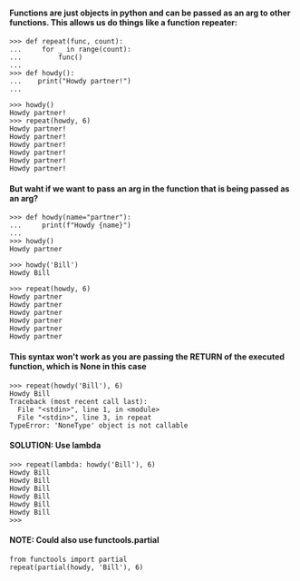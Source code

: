 #### Functions are just objects in python and can be passed as an arg to other functions. This allows us do things like a function repeater:

```
>>> def repeat(func, count):
...     for _ in range(count):
...         func()
...
>>> def howdy():
...    print("Howdy partner!")
...

>>> howdy()
Howdy partner!
>>> repeat(howdy, 6)
Howdy partner!
Howdy partner!
Howdy partner!
Howdy partner!
Howdy partner!
Howdy partner!
```

#### But waht if we want to pass an arg in the function that is being passed as an arg?

```
>>> def howdy(name="partner"):
...     print(f"Howdy {name}")
...
>>> howdy()
Howdy partner

>>> howdy('Bill')
Howdy Bill

>>> repeat(howdy, 6)
Howdy partner
Howdy partner
Howdy partner
Howdy partner
Howdy partner
Howdy partner
```

#### This syntax won't work as you are passing the RETURN of the executed function, which is None in this case
```
>>> repeat(howdy('Bill'), 6)
Howdy Bill
Traceback (most recent call last):
  File "<stdin>", line 1, in <module>
  File "<stdin>", line 3, in repeat
TypeError: 'NoneType' object is not callable
```

#### SOLUTION: Use lambda
```
>>> repeat(lambda: howdy('Bill'), 6)
Howdy Bill
Howdy Bill
Howdy Bill
Howdy Bill
Howdy Bill
Howdy Bill
>>>
```

#### NOTE: Could also use functools.partial
```
from functools import partial
repeat(partial(howdy, 'Bill'), 6)
```
